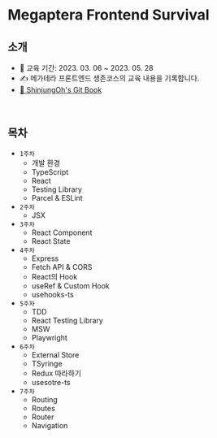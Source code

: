 # Megaptera Frontend Survival

## 소개 

* 📅 교육 기간: 2023. 03. 06 ~ 2023. 05. 28  
* ✍️ 메가테라 프론트엔드 생존코스의 교육 내용을 기록합니다.
* [📖 ShinjungOh's Git Book](https://shinjungohs-dev-road.gitbook.io/megaptera-frontend/) 

<br>

## 목차

* `1주차` 
  * 개발 환경
  * TypeScript
  * React
  * Testing Library
  * Parcel & ESLint
* `2주차`
  * JSX
* `3주차`
  * React Component
  * React State
* `4주차`
  * Express 
  * Fetch API & CORS 
  * React의 Hook 
  * useRef & Custom Hook 
  * usehooks-ts
* `5주차`
  * TDD
  * React Testing Library
  * MSW
  * Playwright
* `6주차`
  * External Store
  * TSyringe
  * Redux 따라하기
  * usesotre-ts
* `7주차`
  * Routing
  * Routes
  * Router
  * Navigation
